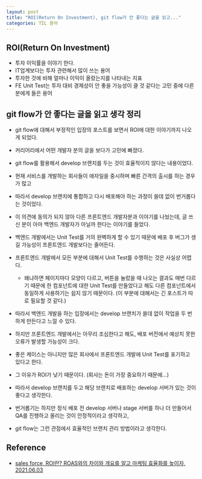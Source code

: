 ```yaml
---
layout: post
title: "ROI(Return On Investment), git flow가 안 좋다는 글을 읽고..."
categories: TIL 용어
---
```


## ROI(Return On Investment)

- 투자 이익률을 이야기 한다.
- IT업계보다는 투자 관련해서 많이 쓰는 용어
- 투자한 것에 비해 얼마나 이익이 올랐는지를 나타내는 지표
- FE Unit Test는 투자 대비 경제성이 안 좋을 가능성이 클 것 같다는 고민 중에 다른 분에게 들은 용어

## git flow가 안 좋다는 글을 읽고 생각 정리

- git flow에 대해서 부정적인 입장의 포스트를 보면서 ROI에 대한 이야기까지 나오게 되었다.
- 커리어리에서 어떤 개발자 분의 글을 보다가 고민에 빠졌다.
- git flow를 활용해서 develop 브랜치를 두는 것이 효율적이지 않다는 내용이었다.
- 현재 서비스를 개발하는 회사들이 애자일을 중시하며 빠른 간격의 출시를 하는 경우가 많고
- 따라서 develop 브랜치에 통합하고 다시 배포해야 하는 과정이 쓸데 없이 번거롭다는 것이었다.

- 이 의견에 동의가 되지 않아 다른 프론트엔드 개발자분과 이야기를 나눴는데, 글 쓰신 분이 아마 백엔드 개발자가 아닐까 한다는 이야기를 들었다.
- 백엔드 개발에서는 Unit Test를 거의 완벽하게 할 수 있기 때문에 배포 후 버그가 생길 가능성이 프론트엔드 개발보다는 줄어든다.
- 프론트엔드 개발에서 모든 부분에 대해서 Unit Test를 수행하는 것은 사실상 어렵다.
  - 왜냐하면 페이지마다 모양이 다르고, 버튼을 눌렀을 때 나오는 결과도 매번 다르기 때문에 한 컴포넌트에 대한 Unit Test를 만들었다고 해도 다른 컴포넌트에서 동일하게 사용하기는 쉽지 않기 때문이다. (이 부분에 대해서는 긴 포스트가 따로 필요할 것 같다.)
- 따라서 백엔드 개발을 하는 입장에서는 develop 브랜치가 쓸데 없이 작업을 두 번하게 만든다고 느낄 수 있다.
- 하지만 프론트엔드 개발에서는 아무리 조심한다고 해도, 배포 버전에서 예상치 못한 오류가 발생할 가능성이 크다.
- 좋은 케이스는 아니지만 많은 회사에서 프론트엔드 개발에 Unit Test를 포기하고 있다고 한다.
- 그 이유가 ROI가 낮기 때문이다. (회사는 돈이 가장 중요하기 때문에...)
- 따라서 develop 브랜치를 두고 해당 브랜치로 배포하는 develop 서버가 있는 것이 좋다고 생각한다.
- 번거롭기는 하지만 정식 배포 전 develop 서버나 stage 서버를 하나 더 만들어서 QA를 진행하고 올리는 것이 안정적이라고 생각하고,
- git flow는 그런 관점에서 효율적인 브랜치 관리 방법이라고 생각한다.


## Reference

- [sales force, ROI란? ROAS와의 차이와 개요를 알고 마케팅 효율화를 높이자, 2021.06.03](https://www.salesforce.com/kr/hub/business/roi-roas/)